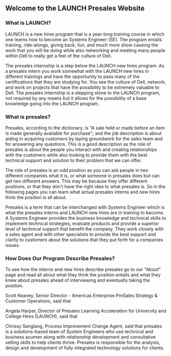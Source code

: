 ## Welcome to the LAUNCH Presales Website
### What is LAUNCH?
LAUNCH is a new hires program that is a year-long training course in which one learns how to become an Systems Engineer (SE). The program entails training, ride-alongs, giving back, fun, and much more show caseing the work that you will be doing while also networking and meeting many people within Dell to really get a feel of the culture of Dell.

The presales internship is a step below the LAUNCH new hires program. As a presales intern you work somewhat with the LAUNCH new hires in different trainings and have the opportunity to pass many of the certifications that they are studying for. You see the culture of Dell, network, and work on projects that have the possibility to be extremely valuable to Dell. The presales internship is a stepping stone to the LAUNCH program, not required by any means but it allows for the possibility of a base knowledge going into the LAUNCH program.

### What is presales?
Presales, according to the dictionary, is "A sale held or made before an item is made generally available for purchase"; and the job description is about aiding in acquiring customers by laying groundwork for the sales team and for answering any questions. This is a good description as the role of presales is about the people you interact with and creating relationships with the customers while also looking to provide them with the best technical support and solution to their problem that we can offer.

The role of presales is an odd position as you can ask people in two different companies what it is, or what someone in presales does but can get two different answers. This may be because they offer different positions, or that they don't have the right idea to what presales is. So in the following pages you can learn what actual presales interns and new hires think the position is all about.

Presales is a term that can be interchanged with Systems Engineer which is what the presales interns and LAUNCH new hires are in training to become. A Systems Engineer provides the business knowledge and technical skills to implement technical strategies, evaluate products and provide a superior level of technical support that benefit the company. They work closely with a sales agent and with other specialists to provide the best support and clarity to customers about the solutions that they put forth for a companies issues.

### How Does Our Program Describe Presales?
To see how the interns and new hires describe presales go to our "About" page and read all about what they think the position entails and what they knew about presales ahead of interviewing and eventually taking the position.

Scott Keaney, Senior Director - Americas Enterprise PreSales Strategy & Customer Operations, said that 

Angela Harper, Director of Presales Learning Acceleration for University and College Hires (LAUNCH), said that 

Chrissy Sanglang, Process Improvement Change Agent, said that presales is a solutions-based team of System Engineers who use technical and business acumen along with relationship development and consultative selling skills to help clients thrive. Presales is responsible for the analysis, design and development of fully integrated technology solutions for clients.

